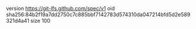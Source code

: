 version https://git-lfs.github.com/spec/v1
oid sha256:84b2f19a7dd2750c7c885bbf7142783d574310da047214bfd5d2e589321d4a41
size 100
